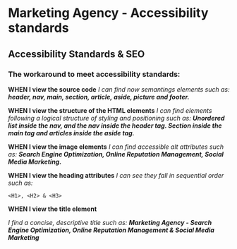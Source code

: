 # Marketing Agency - Accessibility standards

## Accessibility Standards & SEO


### The workaround to meet accessibility standards:

**WHEN I view the source code**
_I can find now semantings elements such as: **header, nav, main, section, article, aside, picture and footer.**_

**WHEN I view the structure of the HTML elements** 
_I can find elements following a logical structure of styling and positioning such as: **Unordered list inside the nav, and the nav inside the header tag. Section inside the main tag and articles inside the aside tag.**_

**WHEN I view the image elements** 
_I can find accessible alt attributes such as: **Search Engine Optimization, Online Reputation Management,  Social Media Marketing.**_

**WHEN I view the heading attributes** 
_I can see they fall in sequential order such as:_ 
```
<H1>, <H2> & <H3>
```

**WHEN I view the title element** 

_I find a concise, descriptive title such as: **Marketing Agency - Search Engine Optimization, Online Reputation Management & Social Media Marketing**_